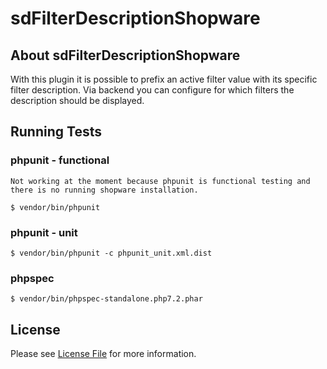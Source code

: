 # sdFilterDescriptionShopware

## About sdFilterDescriptionShopware

With this plugin it is possible to prefix an active filter value with its specific filter description.
Via backend you can configure for which filters the description should be displayed.

## Running Tests

### phpunit - functional

    Not working at the moment because phpunit is functional testing and there is no running shopware installation.

    $ vendor/bin/phpunit
    
### phpunit - unit

    $ vendor/bin/phpunit -c phpunit_unit.xml.dist
    
### phpspec

    $ vendor/bin/phpspec-standalone.php7.2.phar

## License

Please see [License File](LICENSE) for more information.
